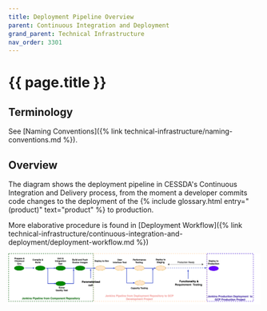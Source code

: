 ```yaml
---
title: Deployment Pipeline Overview
parent: Continuous Integration and Deployment
grand_parent: Technical Infrastructure
nav_order: 3301
---
```


# {{ page.title }}

## Terminology

See [Naming Conventions]({% link technical-infrastructure/naming-conventions.md %}).

## Overview

The diagram shows the deployment pipeline in CESSDA's Continuous Integration and Delivery process,
from the moment a developer commits code changes to the deployment of the
{% include glossary.html entry="(product)" text="product" %} to production.

More elaborative procedure is found in
[Deployment Workflow]({% link technical-infrastructure/continuous-integration-and-deployment/deployment-workflow.md %})

![Deployment pipeline](../../images/deployment-pipeline.png)
